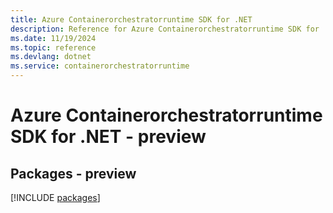 ```yaml
---
title: Azure Containerorchestratorruntime SDK for .NET
description: Reference for Azure Containerorchestratorruntime SDK for .NET
ms.date: 11/19/2024
ms.topic: reference
ms.devlang: dotnet
ms.service: containerorchestratorruntime
---
```

# Azure Containerorchestratorruntime SDK for .NET - preview
## Packages - preview
[!INCLUDE [packages](containerorchestratorruntime-index.md)]